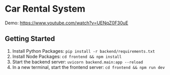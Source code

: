 # Car Rental System
Demo: https://www.youtube.com/watch?v=UENqZ0F30uE

## Getting Started

1. Install Python Packages: `pip install -r backend/requirements.txt`
2. Install Node Packages: `cd frontend && npm install`
3. Start the backend server: `uvicorn backend.main:app --reload`
4. In a new terminal, start the frontend server: `cd frontend && npm run dev`
